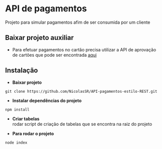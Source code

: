 # API de pagamentos

Projeto para simular pagamentos afim de ser consumida por um cliente

## Baixar projeto auxiliar
* Para efetuar pagamentos no cartão precisa utilizar a API de aprovação de cartões que pode ser encontrada [aqui](https://github.com/NicolasSR/API-cartoes)

## Instalação

* **Baixar projeto**
```git
git clone https://github.com/NicolasSR/API-pagamentos-estilo-REST.git
```

* **Instalar dependências do projeto**
```nodejs
npm install
```

* **Criar tabelas**<br>
rodar script de criação de tabelas que se encontra na raiz do projeto

* **Para rodar o projeto**

```nodejs
node index
```
